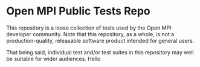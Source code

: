 # Open MPI Public Tests Repo

This repository is a loose collection of tests used by the Open MPI
developer community.  Note that this repository, as a whole, is not a
production-quality, releasable software product intended for general
users.

That being said, individual test and/or test suites in this repository
may well be suitable for wider audiences.
Hello
